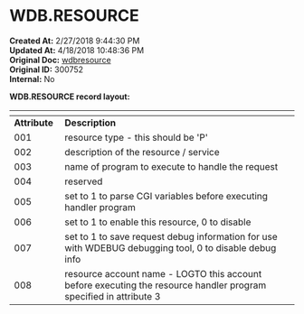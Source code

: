 # WDB.RESOURCE

**Created At:** 2/27/2018 9:44:30 PM  
**Updated At:** 4/18/2018 10:48:36 PM  
**Original Doc:** [wdbresource](https://docs.zumasys.com/36566-mv-connect-api/wdbresource)  
**Original ID:** 300752  
**Internal:** No  


**WDB.RESOURCE record layout:**


| <!----> | <!----> |
| --- | --- |
| **Attribute** <br> | **Description** <br> |
| 001<br> | resource type - this should be 'P'<br> |
| 002<br> | description of the resource / service<br> |
| 003<br> | name of program to execute to handle the request<br> |
| 004<br> | reserved<br> |
| 005<br> | set to 1 to parse CGI variables before executing handler program<br> |
| 006<br> | set to 1 to enable this resource, 0 to disable<br> |
| 007<br> | set to 1 to save request debug information for use with WDEBUG debugging tool, 0 to disable debug info |
| 008<br> | resource account name - LOGTO this account before executing the resource handler program specified in attribute 3<br> |

